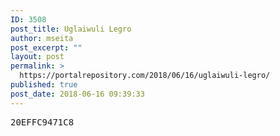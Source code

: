 ```yaml
---
ID: 3508
post_title: Uglaiwuli Legro
author: mseita
post_excerpt: ""
layout: post
permalink: >
  https://portalrepository.com/2018/06/16/uglaiwuli-legro/
published: true
post_date: 2018-06-16 09:39:33
---
```

<pre>20EFFC9471C8</pre>